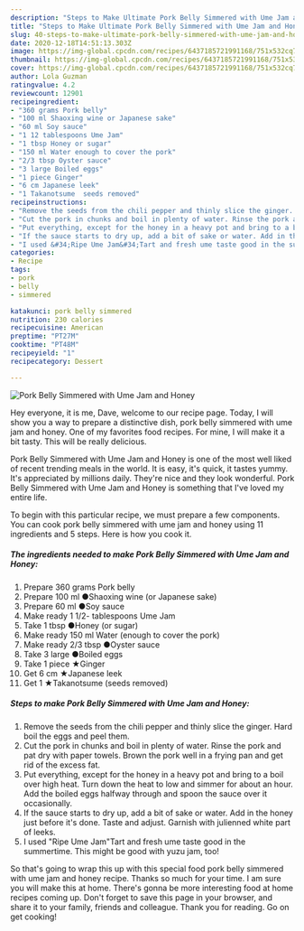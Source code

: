 ```yaml
---
description: "Steps to Make Ultimate Pork Belly Simmered with Ume Jam and Honey"
title: "Steps to Make Ultimate Pork Belly Simmered with Ume Jam and Honey"
slug: 40-steps-to-make-ultimate-pork-belly-simmered-with-ume-jam-and-honey
date: 2020-12-18T14:51:13.303Z
image: https://img-global.cpcdn.com/recipes/6437185721991168/751x532cq70/pork-belly-simmered-with-ume-jam-and-honey-recipe-main-photo.jpg
thumbnail: https://img-global.cpcdn.com/recipes/6437185721991168/751x532cq70/pork-belly-simmered-with-ume-jam-and-honey-recipe-main-photo.jpg
cover: https://img-global.cpcdn.com/recipes/6437185721991168/751x532cq70/pork-belly-simmered-with-ume-jam-and-honey-recipe-main-photo.jpg
author: Lola Guzman
ratingvalue: 4.2
reviewcount: 12901
recipeingredient:
- "360 grams Pork belly"
- "100 ml Shaoxing wine or Japanese sake"
- "60 ml Soy sauce"
- "1 12 tablespoons Ume Jam"
- "1 tbsp Honey or sugar"
- "150 ml Water enough to cover the pork"
- "2/3 tbsp Oyster sauce"
- "3 large Boiled eggs"
- "1 piece Ginger"
- "6 cm Japanese leek"
- "1 Takanotsume  seeds removed"
recipeinstructions:
- "Remove the seeds from the chili pepper and thinly slice the ginger. Hard boil the eggs and peel them."
- "Cut the pork in chunks and boil in plenty of water. Rinse the pork and pat dry with paper towels. Brown the pork well in a frying pan and get rid of the excess fat."
- "Put everything, except for the honey in a heavy pot and bring to a boil over high heat. Turn down the heat to low and simmer for about an hour. Add the boiled eggs halfway through and spoon the sauce over it occasionally."
- "If the sauce starts to dry up, add a bit of sake or water. Add in the honey just before it&#39;s done. Taste and adjust. Garnish with julienned white part of leeks."
- "I used &#34;Ripe Ume Jam&#34;Tart and fresh ume taste good in the summertime. This might be good with yuzu jam, too!"
categories:
- Recipe
tags:
- pork
- belly
- simmered

katakunci: pork belly simmered 
nutrition: 230 calories
recipecuisine: American
preptime: "PT27M"
cooktime: "PT48M"
recipeyield: "1"
recipecategory: Dessert

---
```



![Pork Belly Simmered with Ume Jam and Honey](https://img-global.cpcdn.com/recipes/6437185721991168/751x532cq70/pork-belly-simmered-with-ume-jam-and-honey-recipe-main-photo.jpg)

Hey everyone, it is me, Dave, welcome to our recipe page. Today, I will show you a way to prepare a distinctive dish, pork belly simmered with ume jam and honey. One of my favorites food recipes. For mine, I will make it a bit tasty. This will be really delicious.

Pork Belly Simmered with Ume Jam and Honey is one of the most well liked of recent trending meals in the world. It is easy, it's quick, it tastes yummy. It's appreciated by millions daily. They're nice and they look wonderful. Pork Belly Simmered with Ume Jam and Honey is something that I've loved my entire life.




To begin with this particular recipe, we must prepare a few components. You can cook pork belly simmered with ume jam and honey using 11 ingredients and 5 steps. Here is how you cook it.

<!--inarticleads1-->

##### The ingredients needed to make Pork Belly Simmered with Ume Jam and Honey:

1. Prepare 360 grams Pork belly
1. Prepare 100 ml ●Shaoxing wine (or Japanese sake)
1. Prepare 60 ml ●Soy sauce
1. Make ready 1 1/2- tablespoons Ume Jam
1. Take 1 tbsp ●Honey (or sugar)
1. Make ready 150 ml Water (enough to cover the pork)
1. Make ready 2/3 tbsp ●Oyster sauce
1. Take 3 large ●Boiled eggs
1. Take 1 piece ★Ginger
1. Get 6 cm ★Japanese leek
1. Get 1 ★Takanotsume  (seeds removed)




<!--inarticleads2-->

##### Steps to make Pork Belly Simmered with Ume Jam and Honey:

1. Remove the seeds from the chili pepper and thinly slice the ginger. Hard boil the eggs and peel them.
1. Cut the pork in chunks and boil in plenty of water. Rinse the pork and pat dry with paper towels. Brown the pork well in a frying pan and get rid of the excess fat.
1. Put everything, except for the honey in a heavy pot and bring to a boil over high heat. Turn down the heat to low and simmer for about an hour. Add the boiled eggs halfway through and spoon the sauce over it occasionally.
1. If the sauce starts to dry up, add a bit of sake or water. Add in the honey just before it&#39;s done. Taste and adjust. Garnish with julienned white part of leeks.
1. I used &#34;Ripe Ume Jam&#34;Tart and fresh ume taste good in the summertime. This might be good with yuzu jam, too!




So that's going to wrap this up with this special food pork belly simmered with ume jam and honey recipe. Thanks so much for your time. I am sure you will make this at home. There's gonna be more interesting food at home recipes coming up. Don't forget to save this page in your browser, and share it to your family, friends and colleague. Thank you for reading. Go on get cooking!
